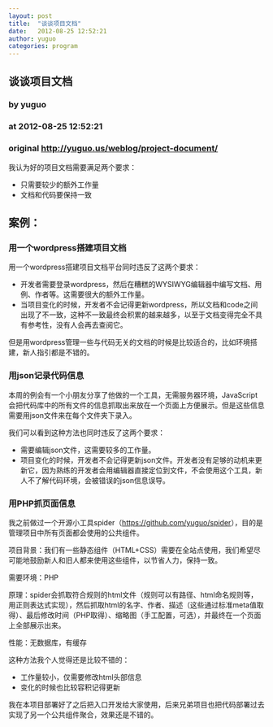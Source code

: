```yaml
---
layout: post
title:  "谈谈项目文档"
date:   2012-08-25 12:52:21
author: yuguo
categories: program
---
```


## 谈谈项目文档
### by yuguo
### at 2012-08-25 12:52:21
### original <http://yuguo.us/weblog/project-document/>

<p>我认为好的项目文档需要满足两个要求：</p>
<ul>
<li>只需要较少的额外工作量</li>
<li>文档和代码要保持一致<span></span></li>
</ul>
<h2>案例：</h2>
<h3>用一个wordpress搭建项目文档</h3>
<p>用一个wordpress搭建项目文档平台同时违反了这两个要求：</p>
<ul>
<li>开发者需要登录wordpress，然后在糟糕的WYSIWYG编辑器中编写文档、用例、作者等。这需要很大的额外工作量。</li>
<li>当项目变化的时候，开发者不会记得更新wordpress，所以文档和code之间出现了不一致，这种不一致最终会积累的越来越多，以至于文档变得完全不具有参考性，没有人会再去查阅它。</li>
</ul>
<p>但是用wordpress管理一些与代码无关的文档的时候是比较适合的，比如环境搭建，新人指引都是不错的。</p>
<h3>用json记录代码信息</h3>
<p>本周的例会有一个小朋友分享了他做的一个工具，无需服务器环境，JavaScript会把代码库中的所有文件的信息抓取出来放在一个页面上方便展示。但是这些信息需要用json文件来在每个文件夹下录入。</p>
<p>我们可以看到这种方法也同时违反了这两个要求：</p>
<ul>
<li>需要编辑json文件，这需要较多的工作量。</li>
<li>项目变化的时候，开发者不会记得更新json文件。开发者没有足够的动机来更新它，因为熟练的开发者会用编辑器直接定位到文件，不会使用这个工具，新人不了解代码环境，会被错误的json信息误导。</li>
</ul>
<h3>用PHP抓页面信息</h3>
<p>我之前做过一个开源小工具spider（<a href="https://github.com/yuguo/spider">https://github.com/yuguo/spider</a>），目的是管理项目中所有页面都会使用的公共组件。</p>
<p>项目背景：我们有一些静态组件（HTML+CSS）需要在全站点使用，我们希望尽可能地鼓励新人和旧人都来使用这些组件，以节省人力，保持一致。</p>
<p>需要环境：PHP</p>
<p>原理：spider会抓取符合规则的html文件（规则可以有路径、html命名规则等，用正则表达式实现），然后抓取html的名字、作者、描述（这些通过标准meta值取得）、最后修改时间（PHP取得）、缩略图（手工配置，可选），并最终在一个页面上全部展示出来。</p>
<p>性能：无数据库，有缓存</p>
<p>这种方法我个人觉得还是比较不错的：</p>
<ul>
<li>工作量较小，仅需要修改html头部信息</li>
<li>变化的时候也比较容积记得更新</li>
</ul>
<p>我在本项目部署好了之后把入口开发给大家使用，后来兄弟项目也把代码部署过去实现了另一个公共组件聚合，效果还是不错的。</p>